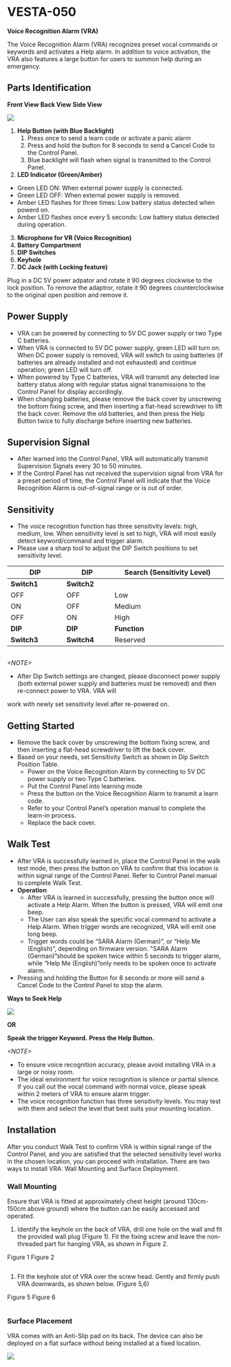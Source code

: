 # VESTA-050

**Voice Recognition Alarm (VRA)**

The Voice Recognition Alarm (VRA) recognizes preset vocal commands or keywords and activates a Help alarm. In addition to voice activation, the VRA also features a large button for users to summon help during an emergency.

## **Parts Identification**

&#x20;                      **Front View**                                              **Back View**                                           **Side View**

![](<.gitbook/assets/0 (48).jpeg>)

1. **Help Button (with Blue Backlight)**
   1. Press once to send a learn code or activate a panic alarm
   2. Press and hold the button for 8 seconds to send a Cancel Code to the Control Panel.
   3. Blue backlight will flash when signal is transmitted to the Control Panel.
2. **LED Indicator (Green/Amber)**

* Green LED ON: When external power supply is connected.
* Green LED OFF: When external power supply is removed.
* Amber LED flashes for three times: Low battery status detected when powerd on.
* Amber LED flashes once every 5 seconds: Low battery status detected during operation.

3. **Microphone for VR (Voice Recognition)**
4. **Battery Compartment**
5. **DIP Switches**
6. **Keyhole**
7. **DC Jack (with Locking feature)**

Plug in a DC 5V power adpator and rotate it 90 degrees clockwise to the lock position. To remove the adaptror, rotate it 90 degrees counterclockwise to the original open position and remove it.

## **Power Supply**

* VRA can be powered by connecting to 5V DC power supply or two Type C batteries.
* When VRA is connected to 5V DC power supply, green LED will turn on. When DC power supply is removed, VRA will switch to using batteries (if batteries are already installed and not exhausted) and continue operation; green LED will turn off.
* When powered by Type C batteries, VRA will transmit any detected low battery status along with regular status signal transmissions to the Control Panel for display accordingly.
* When changing batteries, please remove the back cover by unscrewing the bottom fixing screw, and then inserting a flat-head screwdriver to lift the back cover. Remove the old batteries, and then press the Help Button twice to fully discharge before inserting new batteries.

## **Supervision Signal**

* After learned into the Control Panel, VRA will automatically transmit Supervision Signals every 30 to 50 minutes.
* If the Control Panel has not received the supervision signal from VRA for a preset period of time, the Control Panel will indicate that the Voice Recognition Alarm is out-of-signal range or is out of order.

## **Sensitivity**

* The voice recognition function has three sensitivity levels: high, medium, low. When sensitivity level is set to high, VRA will most easily detect keyword/command and trigger alarm.
* Please use a sharp tool to adjust the DIP Switch positions to set sensitivity level.

<table><thead><tr><th width="120">DIP</th><th width="100">DIP</th><th width="265">Search (Sensitivity Level)</th></tr></thead><tbody><tr><td><strong>Switch1</strong> </td><td><strong>Switch2</strong></td><td> </td></tr><tr><td>OFF</td><td>OFF</td><td>Low</td></tr><tr><td>ON</td><td>OFF</td><td>Medium</td></tr><tr><td>OFF</td><td>ON</td><td>High</td></tr><tr><td><strong>DIP</strong></td><td><strong>DIP</strong></td><td><strong>Function</strong></td></tr><tr><td><strong>Switch3</strong></td><td><strong>Switch4</strong></td><td>Reserved</td></tr></tbody></table>

<div align="left"><figure><img src=".gitbook/assets/image (1) (1) (1) (1) (1) (1) (1) (1) (1) (1) (1) (1) (1) (1) (1) (1) (1).png" alt=""><figcaption></figcaption></figure></div>

_\<NOTE>_

* After Dip Switch settings are changed, please disconnect power supply (both external power supply and batteries must be removed) and then re-connect power to VRA. VRA will

work with newly set sensitivity level after re-powered on.

## **Getting Started**

* Remove the back cover by unscrewing the bottom fixing screw, and then inserting a flat-head screwdriver to lift the back cover.
* Based on your needs, set Sensitivity Switch as shown in Dip Switch Position Table.
  * Power on the Voice Recognition Alarm by connecting to 5V DC power supply or two Type C batteries.
  * Put the Control Panel into learning mode
  * Press the button on the Voice Recognition Alarm to transmit a learn code.
  * Refer to your Control Panel’s operation manual to complete the learn-in process.
  * Replace the back cover.

## **Walk Test**

* After VRA is successfully learned in, place the Control Panel in the walk test mode, then press the button on VRA to confirm that this location is within signal range of the Control Panel. Refer to Control Panel manual to complete Walk Test.
* **Operation**
  * After VRA is learned in successfully, pressing the button once will activate a Help Alarm. When the button is pressed, VRA will emit one beep.
  * The User can also speak the specific vocal command to activate a Help Alarm. When trigger words are recognized, VRA will emit one long beep.
  * Trigger words could be “SARA Alarm (German)”, or “Help Me (English)”, depending on firmware version. "SARA Alarm (German)”should be spoken twice within 5 seconds to trigger alarm, while “Help Me (English)”only needs to be spoken once to activate alarm.
* Pressing and holding the Button for 8 seconds or more will send a Cancel Code to the Control Panel to stop the alarm.

&#x20;                                                                      **Ways to Seek Help**

![](<.gitbook/assets/3 (55).png>)

&#x20;                                                                               **OR**

&#x20;           **Speak the trigger Keyword.**                                      **Press the Help Button.**

_\<NOTE>_

* To ensure voice recognition accuracy, please avoid installing VRA in a large or noisy room.
* The ideal environment for voice recognition is silence or partial silence. If you call out the vocal command with normal voice, please speak within 2 meters of VRA to ensure alarm trigger.
* The voice recognition function has three sensitivity levels. You may test with them and select the level that best suits your mounting location.

## **Installation**

After you conduct Walk Test to confirm VRA is within signal range of the Control Panel, and you are satisfied that the selected sensitivity level works in the chosen location, you can proceed with installation. There are two ways to install VRA: Wall Mounting and Surface Deployment.

### **Wall Mounting**

Ensure that VRA is fitted at approximately chest height (around 130cm-150cm above ground) where the button can be easily accessed and operated.

1. Identify the keyhole on the back of VRA, drill one hole on the wall and fit the provided wall plug (Figure 1). Fit the fixing screw and leave the non-threaded part for hanging VRA, as shown in Figure 2.

&#x20;                                                 Figure 1                                                           Figure 2

<figure><img src=".gitbook/assets/Imagen vesta-050.png" alt=""><figcaption></figcaption></figure>

1. Fit the keyhole slot of VRA over the screw head. Gently and firmly push VRA downwards, as shown below. (Figure 5,6)

&#x20;                          Figure 5                                                                                 Figure 6

<figure><img src=".gitbook/assets/image (3) (1) (1) (1) (1).png" alt=""><figcaption></figcaption></figure>

### **Surface Placement**

VRA comes with an Anti-Slip pad on its back. The device can also be deployed on a flat surface without being installed at a fixed location.

![](<.gitbook/assets/9 (37).png>)

